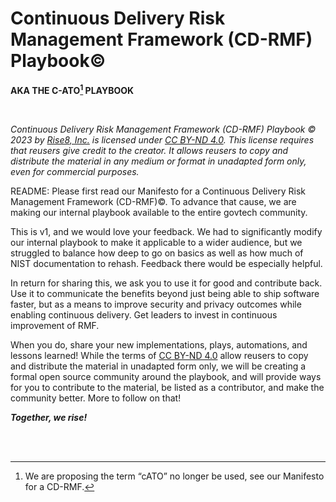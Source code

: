 # Continuous Delivery Risk Management Framework (CD-RMF) Playbook©

**AKA THE C-ATO[^1] PLAYBOOK**

<br/>

*Continuous Delivery Risk Management Framework (CD-RMF) Playbook © 2023 by [Rise8, Inc.](https://www.rise8.us/) is licensed under [CC BY-ND 4.0](http://creativecommons.org/licenses/by-nd/4.0/?ref=chooser-v1). This license requires that reusers give credit to the creator. It allows reusers to copy and distribute the material in any medium or format in unadapted form only, even for commercial purposes.*

README: Please first read our Manifesto for a Continuous Delivery Risk Management Framework (CD-RMF)©. To advance that cause, we are making our internal playbook available to the entire govtech community. 

This is v1, and we would love your feedback. We had to significantly modify our internal playbook to make it applicable to a wider audience, but we struggled to balance how deep to go on basics as well as how much of NIST documentation to rehash. Feedback there would be especially helpful.

In return for sharing this, we ask you to use it for good and contribute back. Use it to communicate the benefits beyond just being able to ship software faster, but as a means to improve security and privacy outcomes while enabling continuous delivery. Get leaders to invest in continuous improvement of RMF.

When you do, share your new implementations, plays, automations, and lessons learned! While the terms of [CC BY-ND 4.0](http://creativecommons.org/licenses/by-nd/4.0/?ref=chooser-v1) allow reusers to copy and distribute the material in unadapted form only, we will be creating a formal open source community around the playbook, and will provide ways for you to contribute to the material, be listed as a contributor, and make the community better. More to follow on that!

***Together, we rise!***


<br/><br/>

[^1]: We are proposing the term “cATO” no longer be used, see our Manifesto for a CD-RMF.

